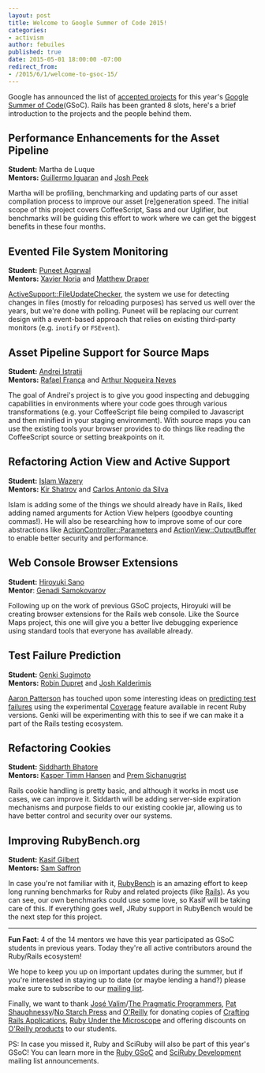 ```yaml
---
layout: post
title: Welcome to Google Summer of Code 2015!
categories:
- activism
author: febuiles
published: true
date: 2015-05-01 18:00:00 -07:00
redirect_from:
- /2015/6/1/welcome-to-gsoc-15/
---
```


Google has announced the list of [accepted projects][melange] for this year's [Google Summer of
Code][gsoc](GSoC). Rails has been granted 8 slots, here's a brief introduction to the projects and
the people behind them.

## Performance Enhancements for the Asset Pipeline

**Student:** Martha de Luque<br>
**Mentors:** [Guillermo Iguaran](https://github.com/guilleiguaran) and [Josh Peek](https://github.com/josh)

Martha will be profiling, benchmarking and updating parts of our asset compilation process to
improve our asset [re]generation speed. The initial scope of this project covers CoffeeScript, Sass and
our Uglifier, but benchmarks will be guiding this effort to work where we can get the biggest
benefits in these four months.

## Evented File System Monitoring

**Student:** [Puneet Agarwal](https://github.com/puneet24)<br>
**Mentors:** [Xavier Noria](https://github.com/fxn) and [Matthew Draper](https://github.com/matthewd)

[ActiveSupport::FileUpdateChecker](http://api.rubyonrails.org/classes/ActiveSupport/FileUpdateChecker.html), the
system we use for detecting changes in files (mostly for reloading purposes) has served us well over the years, but we're done with
polling. Puneet will be replacing our current design with a event-based approach that relies
on existing third-party monitors (e.g. `inotify` or `FSEvent`).

## Asset Pipeline Support for Source Maps

**Student:** [Andrei Istratii](https://github.com/Andreis13)<br>
**Mentors:** [Rafael França](https://github.com/rafaelfranca) and [Arthur Nogueira Neves](https://github.com/arthurnn)

The goal of Andrei's project is to give you good inspecting and debugging capabilities in environments
where your code goes through various transformations (e.g. your CoffeeScript file being compiled to
Javascript and then minified in your staging environment). With source maps you can use the existing
tools your browser provides to do things like reading the CoffeeScript source or setting breakpoints
on it.

## Refactoring Action View and Active Support

**Student:** [Islam Wazery](https://github.com/wazery)<br>
**Mentors:** [Kir Shatrov](https://github.com/kirs) and [Carlos Antonio da Silva](https://github.com/carlosantoniodasilva)

Islam is adding some of the things we should already have in Rails, liked adding named arguments
 for Action View helpers (goodbye counting commas!). He will also be researching how to improve some of our core abstractions like
 [ActionController::Parameters](http://edgeapi.rubyonrails.org/classes/ActionController/Parameters.html)
 and
 [ActionView::OutputBuffer](http://tenderlovemaking.com/2014/06/04/yagni-methods-slow-us-down.html)
 to enable better security and performance.

## Web Console Browser Extensions

**Student:** [Hiroyuki Sano](https://github.com/sh19910711)<br>
**Mentor**: [Genadi Samokovarov](https://github.com/gsamokovarov)

Following up on the work of previous GSoC projects, Hiroyuki will be creating browser extensions for
the Rails web console. Like the Source Maps project, this one will give you a better live
debugging experience using standard tools that everyone has available already.

## Test Failure Prediction

**Student:** [Genki Sugimoto](https://github.com/Genki-S)<br>
**Mentors:** [Robin Dupret](https://github.com/robin850) and [Josh Kalderimis](https://github.com/joshk)

[Aaron Patterson](https://github.com/tenderlove) has touched upon some interesting ideas on
[predicting test
failures](http://tenderlovemaking.com/2015/02/13/predicting-test-failues.html) using the
experimental [Coverage](http://ruby-doc.org/stdlib-trunk/libdoc/coverage/rdoc/Coverage.html) feature
available in recent Ruby versions. Genki will be experimenting with this to see if we can make it a
part of the Rails testing ecosystem.

## Refactoring Cookies

**Student:** [Siddharth Bhatore](https://github.com/sbhatore)<br>
**Mentors:** [Kasper Timm Hansen](https://github.com/kaspth) and [Prem Sichanugrist](https://github.com/sikachu)

Rails cookie handling is pretty basic, and although it works in most use cases, we can improve
it. Siddarth will be adding server-side expiration mechanisms and purpose fields to our existing
cookie jar, allowing us to have better control and security over our systems.

## Improving RubyBench.org

**Student:** [Kasif Gilbert](https://github.com/klgilbert)<br>
**Mentors:** [Sam Saffron](https://github.com/SamSaffron)

In case you're not familiar with it, [RubyBench](http://rubybench.org/) is an amazing effort to keep
long running benchmarks for Ruby and related projects (like
[Rails](http://rubybench.org/rails/rails/releases)). As you can see, our own benchmarks could use
some love, so Kasif will be taking care of this. If everything goes well, JRuby support in
RubyBench would be the next step for this project.

* * *

**Fun Fact**: 4 of the 14 mentors we have this year participated as GSoC students in previous years. Today they're all
  active contributors around the Ruby/Rails ecosystem!

We hope to keep you up on important updates during the summer, but if you're interested in staying
up to date (or maybe lending a hand?) please make sure to subscribe to our [mailing list](ml).

Finally, we want to thank [José Valim](https://github.com/josevalim)/[The Pragmatic Programmers](https://pragprog.com/),
[Pat Shaughnessy](http://patshaughnessy.net/)/[No Starch Press](http://www.nostarch.com/) and
[O'Reilly](http://www.oreilly.com/) for donating copies of [Crafting Rails
Applications](https://pragprog.com/book/jvrails/crafting-rails-applications), [Ruby Under the
Microscope](http://patshaughnessy.net/ruby-under-a-microscope) and offering discounts on
[O'Reilly products](http://www.oreilly.com/) to our students.

PS: In case you missed it, Ruby and SciRuby will also be part of this year's GSoC! You can learn
more in the [Ruby GSoC][rubygsoc-ml] and [SciRuby
Development][sciruby-ml] mailing list announcements.

[gsoc]: https://www.google-melange.com/gsoc/homepage/google/gsoc2015
[melange]: http://www.google-melange.com/gsoc/projects/list/google/gsoc2015
[rubygsoc-ml]: https://groups.google.com/forum/?hl=en#!topic/rubygsoc/u_BabU5Nmvo
[sciruby-ml]: https://groups.google.com/forum/?hl=en#!topic/sciruby-dev/ijd2KOh9WNc
[ml]: http://groups.google.com/forum/#!forum/rubyonrails-gsoc
